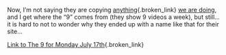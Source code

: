 Now, I&#8217;m not saying they are copying&nbsp;[anything](http://on10.net){.broken_link} [we are doing](http://channel9.msdn.com), and I get where the &#8220;9&#8221; comes from (they show&nbsp;9 videos a week), but still&#8230; it is hard to not to wonder why they ended up with a&nbsp;name like that for their site&#8230;&nbsp;

[Link to The 9 for Monday July 17th](http://9.yahoo.com/){.broken_link}